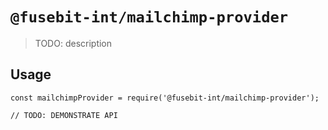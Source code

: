 # `@fusebit-int/mailchimp-provider`

> TODO: description

## Usage

```
const mailchimpProvider = require('@fusebit-int/mailchimp-provider');

// TODO: DEMONSTRATE API
```
